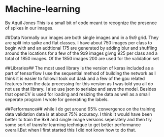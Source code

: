 # Machine-learning
By Aquil Jones
 This is a small bit of code meant to recognize the presence of spikes in our    images.
 
 
 ##Data
 Normally our images are both single images and in a 9x9 grid. They are split    into spike and flat classes. I have about 750 images per class to begin with    and an addtional 175 are generated  by adding blur and shuffling around the     locations for a few of the 9x9 images givng 925 per class and a total of 1850   images. Of the 1850 images 200 are used for the validation set
 
 ##Libraries##
 The most used library is the version of keras included as a part of tensorflow  I use the sequential method of building the network as I think it is easier to  follow.I took out dask and a few of the gpu related features from the data      processing for this version as I was told you all do not use that library. I    also use json to serialze and save the model. Besides that openCV is used for   loading and resizing the data as well as a small seperate program I wrote for   generating the
 labels.
 
 ##Performance##
 while I do get around 95% convergence on the training data validation data is   at about 75% accuracy. I think It would have been better to train the 9x9 and   single image versions seperately and then try some sort of transfer learning    technique to get better performance overall.But when I first started this I     did not know how to do that.
 
